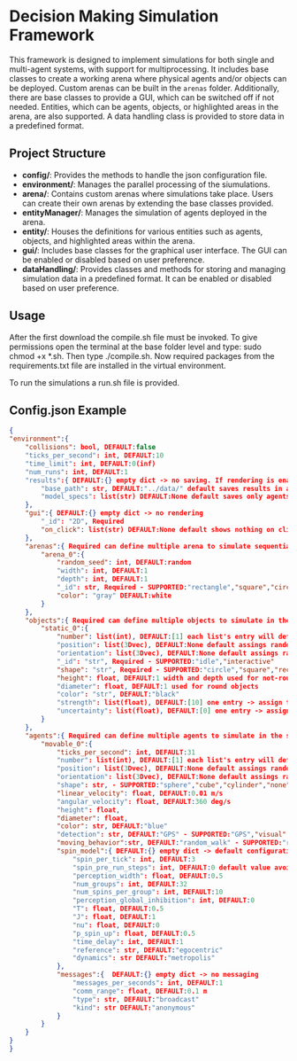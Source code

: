 # Decision Making Simulation Framework

This framework is designed to implement simulations for both single and multi-agent systems, with support for multiprocessing. It includes base classes to create a working arena where physical agents and/or objects can be deployed. Custom arenas can be built in the `arenas` folder. Additionally, there are base classes to provide a GUI, which can be switched off if not needed. Entities, which can be agents, objects, or highlighted areas in the arena, are also supported. A data handling class is provided to store data in a predefined format.

## Project Structure

- **config/**: Provides the methods to handle the json configuration file.
- **environment/**: Manages the parallel processing of the siumulations.
- **arena/**: Contains custom arenas where simulations take place. Users can create their own arenas by extending the base classes provided.
- **entityManager/**: Manages the simulation of agents deployed in the arena.
- **entity/**: Houses the definitions for various entities such as agents, objects, and highlighted areas within the arena.
- **gui/**: Includes base classes for the graphical user interface. The GUI can be enabled or disabled based on user preference.
- **dataHandling/**: Provides classes and methods for storing and managing simulation data in a predefined format. It can be enabled or disabled based on user preference.

## Usage

After the first download the compile.sh file must be invoked. To give permissions open the terminal at the base folder level and type: sudo chmod +x *.sh. Then type ./compile.sh.
Now required packages from the requirements.txt file are installed in the virtual environment.

To run the simulations a run.sh file is provided.

## Config.json Example

```json
{
"environment":{
    "collisions": bool, DEFAULT:false
    "ticks_per_second": int, DEFAULT:10
    "time_limit": int, DEFAULT:0(inf)
    "num_runs": int, DEFAULT:1
    "results":{ DEFAULT:{} empty dict -> no saving. If rendering is enabled -> no saving
        "base_path": str, DEFAULT:"../data/" default saves results in a folder at the same level of .venv folder
        "model_specs": list(str) DEFAULT:None default saves only agents' position - *SUPPORTED:"spin_model"*
    },
    "gui":{ DEFAULT:{} empty dict -> no rendering
        "_id": "2D", Required
        "on_click": list(str) DEFAULT:None default shows nothing on click
    },
    "arenas":{ Required can define multiple arena to simulate sequentially
        "arena_0":{
            "random_seed": int, DEFAULT:random
            "width": int, DEFAULT:1
            "depth": int, DEFAULT:1
            "_id": str, Required - SUPPORTED:"rectangle","square","circle","abstract"
            "color": "gray" DEFAULT:white
        }
    },
    "objects":{ Required can define multiple objects to simulate in the same arena
        "static_0":{
            "number": list(int), DEFAULT:[1] each list's entry will define a different simulation
            "position": list(3Dvec), DEFAULT:None default assings random not-overlapping intial positions
            "orientation": list(3Dvec), DEFAULT:None default assings random intial orientations
            "_id": "str", Required - SUPPORTED:"idle","interactive"
            "shape": "str", Required - SUPPORTED:"circle","square","rectangle","sphere","cube","cylinder","none" flat geometry can be used to define walkable areas in the arena
            "height": float, DEFAULT:1 width and depth used for not-round objects
            "diameter": float, DEFAULT:1 used for round objects
            "color": "str", DEFAULT:"black"
            "strength": list(float), DEFAULT:[10] one entry -> assign to all the objects the same value. Less entries tha objects -> missing values are equal to the last one
            "uncertainty": list(float), DEFAULT:[0] one entry -> assign to all the objects the same value. Less entries tha objects -> missing values are equal to the last one
        }
    },
    "agents":{ Required can define multiple agents to simulate in the same arena
        "movable_0":{
            "ticks_per_second": int, DEFAULT:31
            "number": list(int), DEFAULT:[1] each list's entry will define a different simulation
            "position": list(3Dvec), DEFAULT:None default assings random not-overlapping intial positions
            "orientation": list(3Dvec), DEFAULT:None default assings random intial orientations
            "shape": str, - SUPPORTED:"sphere","cube","cylinder","none"
            "linear_velocity": float, DEFAULT:0.01 m/s
            "angular_velocity": float, DEFAULT:360 deg/s
            "height": float,
            "diameter": float,
            "color": str, DEFAULT:"blue"
            "detection": str, DEFAULT:"GPS" - SUPPORTED:"GPS","visual"
            "moving_behavior":str, DEFAULT:"random_walk" - SUPPORTED:"random_walk","random_way_point","spin_model". The last works only with visual detection
            "spin_model":{ DEFAULT:{} empty dict -> default configuration
                "spin_per_tick": int, DEFAULT:3
                "spin_pre_run_steps": int, DEFAULT:0 default value avoid pre run steps
                "perception_width": float, DEFAULT:0.5
                "num_groups": int, DEFAULT:32
                "num_spins_per_group": int, DEFAULT:10
                "perception_global_inhibition": int, DEFAULT:0
                "T": float, DEFAULT:0.5
                "J": float, DEFAULT:1
                "nu": float, DEFAULT:0
                "p_spin_up": float, DEFAULT:0.5
                "time_delay": int, DEFAULT:1
                "reference": str, DEFAULT:"egocentric"
                "dynamics": str DEFAULT:"metropolis"
            },
            "messages":{  DEFAULT:{} empty dict -> no messaging
                "messages_per_seconds": int, DEFAULT:1
                "comm_range": float, DEFAULT:0.1 m
                "type": str, DEFAULT:"broadcast"
                "kind": str DEFAULT:"anonymous"
            }
        }
    }
}
}
```
